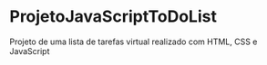 # ProjetoJavaScriptToDoList
Projeto de uma lista de tarefas virtual realizado com HTML, CSS e JavaScript
